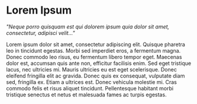 # Lorem Ipsum #

*"Neque porro quisquam est qui dolorem ipsum quia dolor sit amet, consectetur, adipisci velit..."*

Lorem ipsum dolor sit amet, consectetur adipiscing elit. Quisque pharetra leo in tincidunt egestas. Morbi sed imperdiet
eros, a fermentum magna. Donec commodo leo risus, eu fermentum libero tempor eget. Maecenas dolor est, accumsan quis
ante non, efficitur facilisis enim. Sed eget tristique lacus, nec ultricies mi. Mauris ultricies eu est eget
scelerisque. Donec eleifend fringilla elit ac gravida. Donec quis ex consequat, vulputate diam sed, fringilla ex. Etiam
a ultrices est. Donec vehicula molestie mi. Cras commodo felis et risus aliquet tincidunt. Pellentesque habitant morbi
tristique senectus et netus et malesuada fames ac turpis egestas. 
